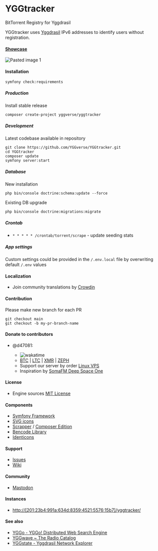# YGGtracker

BitTorrent Registry for Yggdrasil

YGGtracker uses [Yggdrasil](https://github.com/yggdrasil-network/yggdrasil-go) IPv6 addresses to identify users without registration.

#### [Showcase](https://github.com/YGGverse/YGGtracker/wiki/Showcase)

![Pasted image 1](https://github.com/YGGverse/YGGtracker/assets/108541346/962f7850-01e1-4add-9dbe-c11b80108a75)


#### Installation

```
symfony check:requirements
```

##### Production

Install stable release

```
composer create-project yggverse/yggtracker
```

##### Development

Latest codebase available in repository

```
git clone https://github.com/YGGverse/YGGtracker.git
cd YGGtracker
composer update
symfony server:start
```

##### Database

New installation

```
php bin/console doctrine:schema:update --force
```

Existing DB upgrade

```
php bin/console doctrine:migrations:migrate
```

##### Crontab

* `* * * * * /crontab/torrent/scrape` - update seeding stats

##### App settings

Custom settings could be provided in the `/.env.local` file by overwriting default `/.env` values

#### Localization

* Join community translations by [Crowdin](https://crowdin.com/project/yggtracker)

#### Contribution

Please make new branch for each PR

```
git checkout main
git checkout -b my-pr-branch-name
```

#### Donate to contributors

* @d47081:

  + ![wakatime](https://wakatime.com/badge/user/0b7fe6c1-b091-4c98-b930-75cfee17c7a5/project/059ec567-2c65-4c65-a48e-51dcc366f1a0.svg)
  + [BTC](https://www.blockchain.com/explorer/addresses/btc/bc1qngdf2kwty6djjqpk0ynkpq9wmlrmtm7e0c534y) | [LTC](https://live.blockcypher.com/ltc/address/LUSiqzKsfB1vBLvpu515DZktG9ioKqLyj7) | [XMR](835gSR1Uvka19gnWPkU2pyRozZugRZSPHDuFL6YajaAqjEtMwSPr4jafM8idRuBWo7AWD3pwFQSYRMRW9XezqrK4BEXBgXE) | [ZEPH](ZEPHsADHXqnhfWhXrRcXnyBQMucE3NM7Ng5ZVB99XwA38PTnbjLKpCwcQVgoie8EJuWozKgBiTmDFW4iY7fNEgSEWyAy4dotqtX)
  + Support our server by order [Linux VPS](https://www.yourserver.se/portal/aff.php?aff=610)
  + Inspiration by [SomaFM Deep Space One](https://somafm.com/deepspaceone/)

#### License

* Engine sources [MIT License](https://github.com/YGGverse/YGGtracker/blob/main/LICENSE)

#### Components

* [Symfony Framework](https://symfony.com)
* [SVG icons](https://icons.getbootstrap.com)
* [Scrapper](https://github.com/medariox/scrapeer) / [Composer Edition](https://github.com/YGGverse/scrapeer)
* [Bencode Library](https://github.com/Rhilip/Bencode)
* [Identicons](https://github.com/dmester/jdenticon-php)

#### Support

* [Issues](https://github.com/YGGverse/YGGtracker/issues)
* [Wiki](https://github.com/YGGverse/YGGtracker/wiki)

#### Community

* [Mastodon](https://mastodon.social/@YGGverse)

#### Instances

* [http://[201:23b4:991a:634d:8359:4521:5576:15b7]/yggtracker/](http://[201:23b4:991a:634d:8359:4521:5576:15b7]/yggtracker/)

#### See also

* [YGGo - YGGo! Distributed Web Search Engine ](https://github.com/YGGverse/YGGo)
* [YGGwave ~ The Radio Catalog](https://github.com/YGGverse/YGGwave)
* [YGGstate - Yggdrasil Network Explorer](https://github.com/YGGverse/YGGstate)
